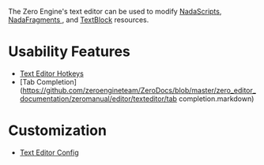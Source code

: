 The Zero Engine's text editor can be used to modify [NadaScripts](https://github.com/zeroengineteam/ZeroDocs/blob/master/zero_editor_documentation/zeromanual/nada_in_zero.markdown), [ NadaFragments ](https://github.com/zeroengineteam/ZeroDocs/blob/master/zero_editor_documentation/zeromanual/graphics/materials/shaders.markdown), and [TextBlock](https://github.com/zeroengineteam/ZeroDocs/blob/master/zero_editor_documentation/zeromanual/architecture/resources/textblock.markdown) resources.

 # Usability Features

- [Text Editor Hotkeys](https://github.com/zeroengineteam/ZeroDocs/blob/master/zero_editor_documentation/zeromanual/editor/texteditor/texteditorhotkeys.markdown)
- [Tab Completion](https://github.com/zeroengineteam/ZeroDocs/blob/master/zero_editor_documentation/zeromanual/editor/texteditor/tab completion.markdown)

 # Customization

- [Text Editor Config](https://github.com/zeroengineteam/ZeroDocs/blob/master/zero_editor_documentation/zeromanual/editor/texteditor/texteditorconfig.markdown)
 

 
